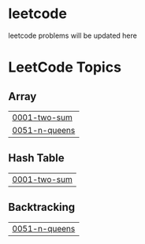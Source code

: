 # leetcode
leetcode problems will be updated here

<!---LeetCode Topics Start-->
# LeetCode Topics
## Array
|  |
| ------- |
| [0001-two-sum](https://github.com/ananyaa-git/leetcode/tree/master/0001-two-sum) |
| [0051-n-queens](https://github.com/ananyaa-git/leetcode/tree/master/0051-n-queens) |
## Hash Table
|  |
| ------- |
| [0001-two-sum](https://github.com/ananyaa-git/leetcode/tree/master/0001-two-sum) |
## Backtracking
|  |
| ------- |
| [0051-n-queens](https://github.com/ananyaa-git/leetcode/tree/master/0051-n-queens) |
<!---LeetCode Topics End-->